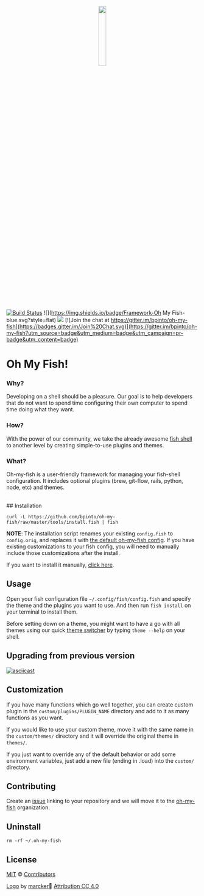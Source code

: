 <p align="center">
<a href="https://github.com/bpinto/oh-my-fish">
<img width=20% src="https://cloud.githubusercontent.com/assets/958723/6883431/9beb62b0-d58b-11e4-902c-2f716859a7ad.png">
</a>
</p>

<a name="omf"></a>

[![Build Status](https://travis-ci.org/bpinto/oh-my-fish.svg?branch=master)](https://travis-ci.org/bpinto/oh-my-fish) ![](https://img.shields.io/badge/Framework-Oh My Fish-blue.svg?style=flat) ![](https://img.shields.io/cocoapods/l/AFNetworking.svg) [![Join the chat at https://gitter.im/bpinto/oh-my-fish](https://badges.gitter.im/Join%20Chat.svg)](https://gitter.im/bpinto/oh-my-fish?utm_source=badge&utm_medium=badge&utm_campaign=pr-badge&utm_content=badge)


# Oh My Fish!

### Why?
  Developing on a shell should be a pleasure. Our goal is to help developers that do not want to spend time configuring their own computer to spend time doing what they want.

### How?
  With the power of our community, we take the already awesome [fish shell][fish] to another level by creating simple-to-use plugins and themes.

[fish]: http://fishshell.com/

### What?
  Oh-my-fish is a user-friendly framework for managing your fish-shell configuration. It includes optional plugins (brew, git-flow, rails, python, node, etc) and themes.

<br>
## Installation

```fish
curl -L https://github.com/bpinto/oh-my-fish/raw/master/tools/install.fish | fish
```

**NOTE**: The installation script renames your existing `config.fish` to `config.orig`, and replaces it with [the default oh-my-fish config](https://github.com/bpinto/oh-my-fish/blob/master/templates/config.fish). If you have existing customizations to your fish config, you will need to manually include those customizations after the install.

If you want to install it manually, [click here](https://github.com/bpinto/oh-my-fish/wiki/Manual-Installation).

## Usage

Open your fish configuration file `~/.config/fish/config.fish` and specify the theme and the plugins you want to use. And then run `fish install` on your terminal to install them.

Before setting down on a theme, you might want to have a go with all themes using our quick [theme switcher](https://github.com/bpinto/oh-my-fish/blob/master/plugins/theme/README.md) by typing `theme --help` on your shell.

## Upgrading from previous version

[![asciicast](https://asciinema.org/a/20802.png)](https://asciinema.org/a/20802)

## Customization

If you have many functions which go well together, you can create custom plugin in the `custom/plugins/PLUGIN_NAME`
directory and add to it as many functions as you want.

If you would like to use your custom theme, move it with the same name in the `custom/themes/` directory
and it will override the original theme in `themes/`.

If you just want to override any of the default behavior or add some environment variables,
just add a new file (ending in .load) into the `custom/` directory.

## Contributing

Create an [issue](https://github.com/bpinto/oh-my-fish/issues) linking to your repository and we will move it to the [oh-my-fish](https://github.com/oh-my-fish) organization.

## Uninstall

    rm -rf ~/.oh-my-fish
    
## License

[MIT](http://mit-license.org) © [Contributors](https://github.com/bpinto/oh-my-fish/graphs/contributors)

[Logo](https://cloud.githubusercontent.com/assets/958723/6847746/8d1b95b0-d3a7-11e4-866a-6bdc1eea0fe6.png) by [marcker](https://github.com/marcker):small_blue_diamond: [Attribution CC 4.0](http://creativecommons.org/licenses/by/4.0/)
